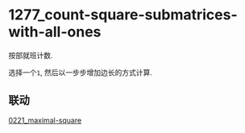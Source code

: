 # 1277_count-square-submatrices-with-all-ones

按部就班计数.

选择一个`1`, 然后以一步步增加边长的方式计算.

## 联动

[0221_maximal-square](../0221_maximal-square)
